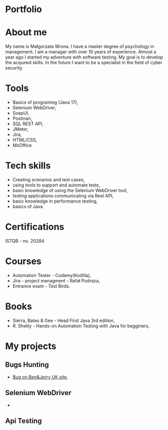 # Portfolio
# About me
My name is Małgorzata Wrona. I have a master degree of psychology in management. I am a manager with over 10 years of experience. Almost a year ago I started my adventure with software testing. My goal is to develop the acquired skills. In the future I want to be a specialist in the field of cyber security.
# Tools
* Basics of programing (Java 17),
* Selenium WebDriver,
* SoapUI, 
* Postman,
* SQL REST API,
* JMeter,
* Jira,
* HTML/CSS,
* MsOffice
# Tech skills
* Creating scenarios and test cases,
* using tools to support and automate tests,
* basic knowledge of using the Selenium WebDriver tool,
* testing applications communicating via Rest API,
* basic knowledge in performance testing,
* basics of Java
# Certifications
ISTQB - no. 20284
# Courses
* Automation Tester - Codemy(Kodilla),
* Jira - project managment - Rafał Podraza, 
* Entrance exam - Test Birds.
# Books
* Sierra, Bates & Gee - Head First Java 3rd edition,
* R. Shetty - Hands-on Automation Testing with Java for begginers, 
# My projects
## Bugs Hunting
* [Bug on Ben&Jerry UK site](https://docs.google.com/document/d/1CFZXlzs44jeJ1wdZFcU2f1KU72ZvRwsF8jEIG9fP3WQ/edit?usp=sharing),
## Selenium WebDriver
*
## Api Testing


